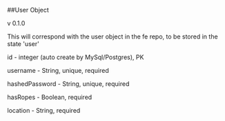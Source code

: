 
##User Object

v 0.1.0

This will correspond with the user object in the fe repo, to be stored in the state 'user'

id - integer (auto create by MySql/Postgres), PK

username - String, unique, required

hashedPassword - String, unique, required

hasRopes - Boolean, required

location - String, required





